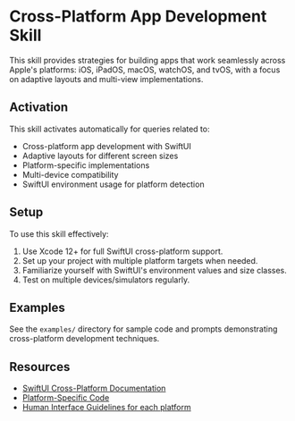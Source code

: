 # Cross-Platform App Development Skill

This skill provides strategies for building apps that work seamlessly across Apple's platforms: iOS, iPadOS, macOS, watchOS, and tvOS, with a focus on adaptive layouts and multi-view implementations.

## Activation

This skill activates automatically for queries related to:
- Cross-platform app development with SwiftUI
- Adaptive layouts for different screen sizes
- Platform-specific implementations
- Multi-device compatibility
- SwiftUI environment usage for platform detection

## Setup

To use this skill effectively:

1. Use Xcode 12+ for full SwiftUI cross-platform support.
2. Set up your project with multiple platform targets when needed.
3. Familiarize yourself with SwiftUI's environment values and size classes.
4. Test on multiple devices/simulators regularly.

## Examples

See the `examples/` directory for sample code and prompts demonstrating cross-platform development techniques.

## Resources

- [SwiftUI Cross-Platform Documentation](https://developer.apple.com/documentation/swiftui/)
- [Platform-Specific Code](https://developer.apple.com/library/archive/documentation/MacOSX/Conceptual/BPFrameworks/Concepts/PlatformConditional.html)
- [Human Interface Guidelines for each platform](https://developer.apple.com/design/human-interface-guidelines/)